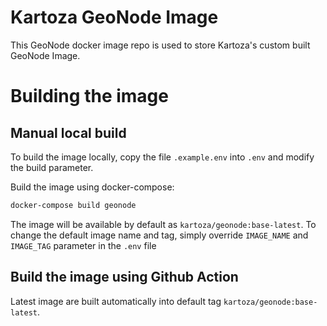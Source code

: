 # Kartoza GeoNode Image

This GeoNode docker image repo is used to store Kartoza's custom built GeoNode
Image.


# Building the image

## Manual local build

To build the image locally, copy the file `.example.env` into `.env` and modify the build parameter.

Build the image using docker-compose:

```bash
docker-compose build geonode
```

The image will be available by default as `kartoza/geonode:base-latest`.
To change the default image name and tag, simply override `IMAGE_NAME` and `IMAGE_TAG`
parameter in the `.env` file

## Build the image using Github Action

Latest image are built automatically into default tag `kartoza/geonode:base-latest`.


